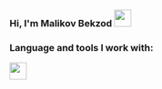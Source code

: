 ### Hi, I'm Malikov Bekzod <img src="https://media.giphy.com/media/hvRJCLFzcasrR4ia7z/giphy.gif" width="30" >
### Language and tools I work with:
<code><img src="https://png.pngtree.com/png-vector/20190302/ourmid/pngtree-vector-html-icon-png-image_745086.jpg" width="30"></code>

